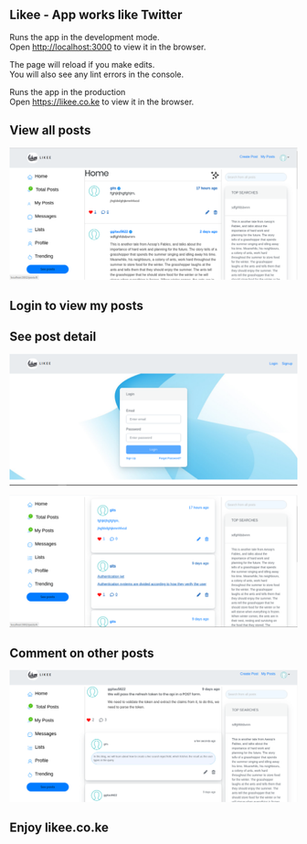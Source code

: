 ## Likee - App works like Twitter

Runs the app in the development mode.<br />
Open [http://localhost:3000](http://localhost:3000) to view it in the browser.

The page will reload if you make edits.<br />
You will also see any lint errors in the console.

Runs the app in the production <br />
Open https://likee.co.ke to view it in the browser.

## View all posts

![](src/assets/likee1.png)

## Login to view my posts
## See post detail

![](src/assets/likee3.png)

![](src/assets/likee2.png)

## Comment on other posts

![](src/assets/likee4.png)

## Enjoy likee.co.ke
